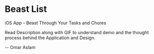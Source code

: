 # Beast List
iOS App - Beast Through Your Tasks and Chores

Read Description along with GIF to understand demo and the thought process behind the Application and Design.

-- Omar Aslam
